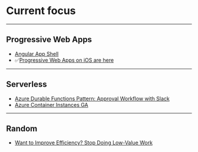 # Current focus

***
## Progressive Web Apps


  * [Angular App Shell](https://blog.angular-university.io/angular-app-shell/)
  * ✅[Progressive Web Apps on iOS are here](https://medium.com/@firt/progressive-web-apps-on-ios-are-here-d00430dee3a7)
***
## Serverless
  * [Azure Durable Functions Pattern: Approval Workflow with Slack](https://blog.mexia.com.au/azure-durable-functions-approval-workflow-with-slack)
  * [Azure Container Instances GA](https://azure.microsoft.com/en-us/blog/azure-container-instances-now-generally-available/)

***
## Random


  * [Want to Improve Efficiency? Stop Doing Low-Value Work](https://medium.com/the-mission/want-to-improve-efficiency-stop-doing-low-value-work-41ad87e5c640)
